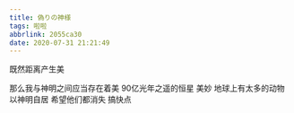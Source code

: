 ```yaml
---
title: 偽りの神様
tags: 啦啦
abbrlink: 2055ca30
date: 2020-07-31 21:21:49
---
```

既然距离产生美
<!--more-->
那么我与神明之间应当存在着美
90亿光年之遥的恒星
美妙
地球上有太多的动物以神明自居
希望他们都消失
搞快点
